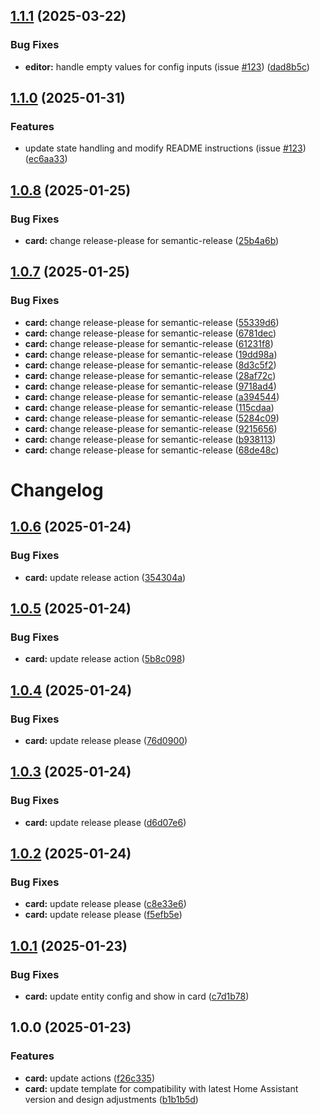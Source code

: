 ## [1.1.1](https://github.com/DidacChaves/boilerplate-card/compare/v1.1.0...v1.1.1) (2025-03-22)

### Bug Fixes

* **editor:** handle empty values for config inputs (issue [#123](https://github.com/DidacChaves/boilerplate-card/issues/123)) ([dad8b5c](https://github.com/DidacChaves/boilerplate-card/commit/dad8b5cdbf5b341889079dcfb049ce43668094f7))

## [1.1.0](https://github.com/DidacChaves/boilerplate-card/compare/v1.0.8...v1.1.0) (2025-01-31)

### Features

* update state handling and modify README instructions (issue [#123](https://github.com/DidacChaves/boilerplate-card/issues/123)) ([ec6aa33](https://github.com/DidacChaves/boilerplate-card/commit/ec6aa336a3bb5cc8fead455b492150914cbb08f0))

## [1.0.8](https://github.com/DidacChaves/boilerplate-card/compare/v1.0.7...v1.0.8) (2025-01-25)

### Bug Fixes

* **card:** change release-please for semantic-release ([25b4a6b](https://github.com/DidacChaves/boilerplate-card/commit/25b4a6b078812f902c9bf9c028f3c219f917f288))

## [1.0.7](https://github.com/DidacChaves/boilerplate-card/compare/v1.0.6...v1.0.7) (2025-01-25)

### Bug Fixes

* **card:** change release-please for semantic-release ([55339d6](https://github.com/DidacChaves/boilerplate-card/commit/55339d6b2cfd74aebdf72f48837ccba7bafebdd1))
* **card:** change release-please for semantic-release ([6781dec](https://github.com/DidacChaves/boilerplate-card/commit/6781dec7f47d40a14ec8ad8dc48eb2aa39b822dd))
* **card:** change release-please for semantic-release ([61231f8](https://github.com/DidacChaves/boilerplate-card/commit/61231f8898061c0b85c7b90f994f3022c1494bfe))
* **card:** change release-please for semantic-release ([19dd98a](https://github.com/DidacChaves/boilerplate-card/commit/19dd98aed7405f107903521e2143d1de1bc872e7))
* **card:** change release-please for semantic-release ([8d3c5f2](https://github.com/DidacChaves/boilerplate-card/commit/8d3c5f21dcb8ed86f451fbab2e901d4c5aa31bd5))
* **card:** change release-please for semantic-release ([28af72c](https://github.com/DidacChaves/boilerplate-card/commit/28af72c869f1ee881d90626ba07216e294ff8ecb))
* **card:** change release-please for semantic-release ([9718ad4](https://github.com/DidacChaves/boilerplate-card/commit/9718ad4d57c6ae92b36e8f5e5bbec71f5f57546c))
* **card:** change release-please for semantic-release ([a394544](https://github.com/DidacChaves/boilerplate-card/commit/a3945448bfedc1089c00f3935ff23ad60c7fa49c))
* **card:** change release-please for semantic-release ([115cdaa](https://github.com/DidacChaves/boilerplate-card/commit/115cdaa7ff6e2e11d158a1af3393ac07833eb2b7))
* **card:** change release-please for semantic-release ([5284c09](https://github.com/DidacChaves/boilerplate-card/commit/5284c09a2bc55127972e94f12787ca7ff4e8dccd))
* **card:** change release-please for semantic-release ([9215656](https://github.com/DidacChaves/boilerplate-card/commit/921565650fae9f6373f52357a0a04e3413ca8819))
* **card:** change release-please for semantic-release ([b938113](https://github.com/DidacChaves/boilerplate-card/commit/b938113e26b6a2a038728a357f7907a5f1e0da08))
* **card:** change release-please for semantic-release ([68de48c](https://github.com/DidacChaves/boilerplate-card/commit/68de48cdff05be1bebfe34921f5ae852bdedcc01))

# Changelog

## [1.0.6](https://github.com/DidacChaves/boilerplate-card/compare/v1.0.5...v1.0.6) (2025-01-24)


### Bug Fixes

* **card:** update release action ([354304a](https://github.com/DidacChaves/boilerplate-card/commit/354304aa46e7b477a654cebf78929092eba90459))

## [1.0.5](https://github.com/DidacChaves/boilerplate-card/compare/v1.0.4...v1.0.5) (2025-01-24)


### Bug Fixes

* **card:** update release action ([5b8c098](https://github.com/DidacChaves/boilerplate-card/commit/5b8c09870feacecd262e235724dcb479262092fe))

## [1.0.4](https://github.com/DidacChaves/boilerplate-card/compare/v1.0.3...v1.0.4) (2025-01-24)


### Bug Fixes

* **card:** update release please ([76d0900](https://github.com/DidacChaves/boilerplate-card/commit/76d0900e872bc32bd2b21c262a0e4c30cb780c5f))

## [1.0.3](https://github.com/DidacChaves/boilerplate-card/compare/v1.0.2...v1.0.3) (2025-01-24)


### Bug Fixes

* **card:** update release please ([d6d07e6](https://github.com/DidacChaves/boilerplate-card/commit/d6d07e60e6f97417eea77c477f144e821b829a1c))

## [1.0.2](https://github.com/DidacChaves/boilerplate-card/compare/v1.0.1...v1.0.2) (2025-01-24)


### Bug Fixes

* **card:** update release please ([c8e33e6](https://github.com/DidacChaves/boilerplate-card/commit/c8e33e69128ead9ea9dd517c5b8346056925093e))
* **card:** update release please ([f5efb5e](https://github.com/DidacChaves/boilerplate-card/commit/f5efb5e71f5b1fcb4c7b8352525612fb78ac9b4a))

## [1.0.1](https://github.com/DidacChaves/boilerplate-card/compare/v1.0.0...v1.0.1) (2025-01-23)


### Bug Fixes

* **card:** update entity config and show in card ([c7d1b78](https://github.com/DidacChaves/boilerplate-card/commit/c7d1b787371575d1ff902b68d8ee608cb6756cac))

## 1.0.0 (2025-01-23)


### Features

* **card:** update actions ([f26c335](https://github.com/DidacChaves/boilerplate-card/commit/f26c33567c4f1b9254aa3044df04e561417ce201))
* **card:** update template for compatibility with latest Home Assistant version and design adjustments ([b1b1b5d](https://github.com/DidacChaves/boilerplate-card/commit/b1b1b5d588d41d82d895f3ea915f95c80961e206))
